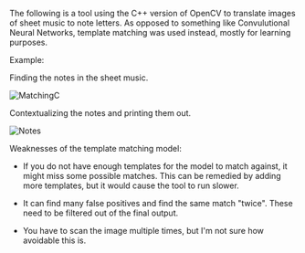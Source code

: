 The following is a tool using the C++ version of OpenCV to translate images of sheet music to note letters. As opposed to something like Convulutional Neural Networks, template matching was used instead, mostly for learning purposes.

Example:

Finding the notes in the sheet music.

![MatchingC](https://user-images.githubusercontent.com/38588759/97217001-00767680-179d-11eb-8b09-b5ff3b09ce89.png)

Contextualizing the notes and printing them out.

![Notes](https://user-images.githubusercontent.com/38588759/97217595-ea1cea80-179d-11eb-9de2-e94b364a7c62.png)


Weaknesses of the template matching model:

- If you do not have enough templates for the model to match against, it might miss some possible matches. This can be remedied by adding more templates, but it would cause the tool to run slower.

- It can find many false positives and find the same match "twice". These need to be filtered out of the final output.

- You have to scan the image multiple times, but I'm not sure how avoidable this is.
